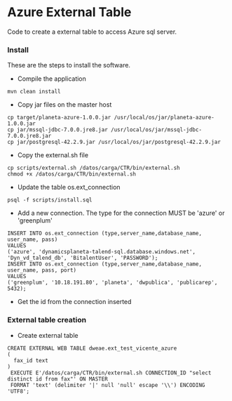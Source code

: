 # Azure External Table

Code to create a external table to access Azure sql server.

### Install
These are the steps to install the software.

* Compile the application
```
mvn clean install
```
* Copy jar files on the master host
```
cp target/planeta-azure-1.0.0.jar /usr/local/os/jar/planeta-azure-1.0.0.jar
cp jar/mssql-jdbc-7.0.0.jre8.jar /usr/local/os/jar/mssql-jdbc-7.0.0.jre8.jar
cp jar/postgresql-42.2.9.jar /usr/local/os/jar/postgresql-42.2.9.jar
```
* Copy the external.sh file
```
cp scripts/external.sh /datos/carga/CTR/bin/external.sh
chmod +x /datos/carga/CTR/bin/external.sh 
```
* Update the table os.ext_connection
```
psql -f scripts/install.sql
```
* Add a new connection. The type for the connection MUST be 'azure' or 'greenplum'
```
INSERT INTO os.ext_connection (type,server_name,database_name, user_name, pass) 
VALUES 
('azure', 'dynamicsplaneta-talend-sql.database.windows.net', 'Dyn_vd_talend_db', 'BitalentUser', 'PASSWORD');
INSERT INTO os.ext_connection (type,server_name,database_name, user_name, pass, port) 
VALUES 
('greenplum', '10.18.191.80', 'planeta', 'dwpublica', 'publicarep', 5432);
```
* Get the id from the connection inserted

### External table creation

* Create external table
```
CREATE EXTERNAL WEB TABLE dweae.ext_test_vicente_azure
(
  fax_id text
)
 EXECUTE E'/datos/carga/CTR/bin/external.sh CONNECTION_ID "select distinct id from fax"' ON MASTER 
 FORMAT 'text' (delimiter '|' null 'null' escape '\\') ENCODING 'UTF8';
```
